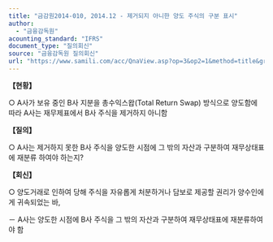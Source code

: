 ```yaml
---
title: "금감원2014-010, 2014.12 - 제거되지 아니한 양도 주식의 구분 표시"
author:
  - "금융감독원"
acounting_standard: "IFRS"
document_type: "질의회신"
source: "금융감독원 질의회신"
url: "https://www.samili.com/acc/QnaView.asp?op=3&op2=1&method=title&group=2122-15;1&orgcode=1&searchword=&page=7&code=%EA%B8%88%EA%B0%90%EC%9B%902014%2D010%3A20141222"
---
```

**【현황】**

○ A사가 보유 중인 B사 지분을 총수익스왑(Total Return Swap) 방식으로 양도함에 따라 A사는 재무제표에서 B사 주식을 제거하지 아니함

  
**【질의】**

○ A사는 제거하지 못한 B사 주식을 양도한 시점에 그 밖의 자산과 구분하여 재무상태표에 재분류 하여야 하는지?

  
  

**【회신】**

○ 양도거래로 인하여 당해 주식을 자유롭게 처분하거나 담보로 제공할 권리가 양수인에게 귀속되었는 바,

－ A사는 양도한 시점에 B사 주식을 그 밖의 자산과 구분하여 재무상태표에 재분류하여야 함
